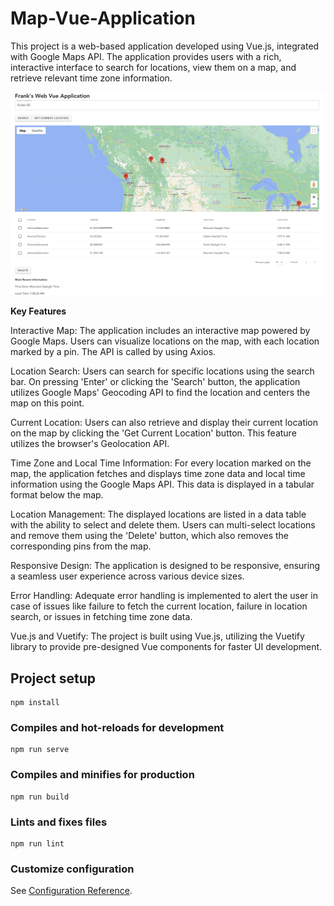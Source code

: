 # Map-Vue-Application

This project is a web-based application developed using Vue.js, integrated with Google Maps API. The application provides users with a rich, interactive interface to search for locations, view them on a map, and retrieve relevant time zone information.


![plot](https://github.com/G0DSP33D/MapVueApplication/blob/main/Demonstration.png)


**Key Features**

Interactive Map: The application includes an interactive map powered by Google Maps. Users can visualize locations on the map, with each location marked by a pin. The API is called by using Axios.

Location Search: Users can search for specific locations using the search bar. On pressing 'Enter' or clicking the 'Search' button, the application utilizes Google Maps' Geocoding API to find the location and centers the map on this point.

Current Location: Users can also retrieve and display their current location on the map by clicking the 'Get Current Location' button. This feature utilizes the browser's Geolocation API.

Time Zone and Local Time Information: For every location marked on the map, the application fetches and displays time zone data and local time information using the Google Maps API. This data is displayed in a tabular format below the map.

Location Management: The displayed locations are listed in a data table with the ability to select and delete them. Users can multi-select locations and remove them using the 'Delete' button, which also removes the corresponding pins from the map.

Responsive Design: The application is designed to be responsive, ensuring a seamless user experience across various device sizes.

Error Handling: Adequate error handling is implemented to alert the user in case of issues like failure to fetch the current location, failure in location search, or issues in fetching time zone data.

Vue.js and Vuetify: The project is built using Vue.js, utilizing the Vuetify library to provide pre-designed Vue components for faster UI development.

## Project setup
```
npm install
```

### Compiles and hot-reloads for development
```
npm run serve
```

### Compiles and minifies for production
```
npm run build
```

### Lints and fixes files
```
npm run lint
```

### Customize configuration
See [Configuration Reference](https://cli.vuejs.org/config/).

